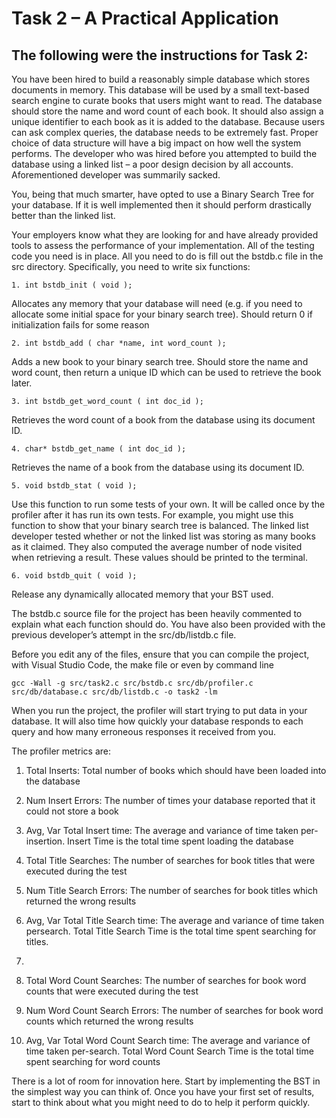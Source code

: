 # Task 2 – A Practical Application

## The following were the instructions for Task 2:

You have been hired to build a reasonably simple database which stores documents in
memory. This database will be used by a small text-based search engine to curate books
that users might want to read. The database should store the name and word count of each
book. It should also assign a unique identifier to each book as it is added to the database.
Because users can ask complex queries, the database needs to be extremely fast. Proper
choice of data structure will have a big impact on how well the system performs. The
developer who was hired before you attempted to build the database using a linked list – a
poor design decision by all accounts. Aforementioned developer was summarily sacked.

You, being that much smarter, have opted to use a Binary Search Tree for your database. If
it is well implemented then it should perform drastically better than the linked list.

Your employers know what they are looking for and have already provided tools to assess
the performance of your implementation. All of the testing code you need is in place. All you
need to do is fill out the bstdb.c file in the src directory. Specifically, you need to write six
functions:

    1. int bstdb_init ( void );
Allocates any memory that your database will need (e.g. if you need to allocate some
initial space for your binary search tree). Should return 0 if initialization fails for some
reason

    2. int bstdb_add ( char *name, int word_count );
Adds a new book to your binary search tree. Should store the name and word count,
then return a unique ID which can be used to retrieve the book later.

    3. int bstdb_get_word_count ( int doc_id );
Retrieves the word count of a book from the database using its document ID.

    4. char* bstdb_get_name ( int doc_id );
Retrieves the name of a book from the database using its document ID.

    5. void bstdb_stat ( void );
Use this function to run some tests of your own. It will be called once by the profiler
after it has run its own tests. For example, you might use this function to show that
your binary search tree is balanced. The linked list developer tested whether or not
the linked list was storing as many books as it claimed. They also computed the
average number of node visited when retrieving a result. These values should be
printed to the terminal.

    6. void bstdb_quit ( void );
Release any dynamically allocated memory that your BST used.

The bstdb.c source file for the project has been heavily commented to explain what each
function should do. You have also been provided with the previous developer’s attempt in
the src/db/listdb.c file.

Before you edit any of the files, ensure that you can
compile the project, with Visual Studio Code, the make file or even by command line

    gcc -Wall -g src/task2.c src/bstdb.c src/db/profiler.c src/db/database.c src/db/listdb.c -o task2 -lm

When you run the project, the profiler will start trying to put data in your database. It will also
time how quickly your database responds to each query and how many erroneous
responses it received from you.

The profiler metrics are:

1. Total Inserts: Total number of books which should have been loaded into the
database

2. Num Insert Errors: The number of times your database reported that it could not
store a book

3. Avg, Var Total Insert time: The average and variance of time taken per-insertion.
Insert Time is the total time spent loading the database

4. Total Title Searches: The number of searches for book titles that were executed
during the test

5. Num Title Search Errors: The number of searches for book titles which returned the
wrong results

6. Avg, Var Total Title Search time: The average and variance of time taken persearch. Total Title Search Time is the total time spent searching for titles.
7. 
8. Total Word Count Searches: The number of searches for book word counts that
were executed during the test

8. Num Word Count Search Errors: The number of searches for book word counts
which returned the wrong results

9. Avg, Var Total Word Count Search time: The average and variance of time taken
per-search. Total Word Count Search Time is the total time spent searching for word
counts

There is a lot of room for innovation here. Start by implementing the BST in the simplest way
you can think of. Once you have your first set of results, start to think about what you might
need to do to help it perform quickly.
